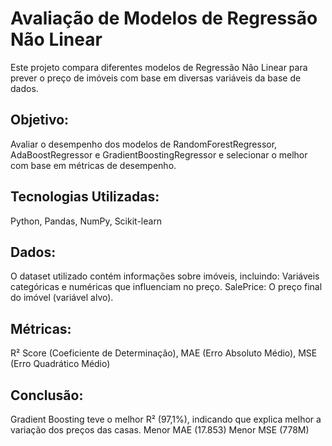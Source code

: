 # Avaliação de Modelos de Regressão Não Linear

Este projeto compara diferentes modelos de Regressão Não Linear para prever o preço de imóveis com base em diversas variáveis da base de dados.

## Objetivo:
Avaliar o desempenho dos modelos de RandomForestRegressor, AdaBoostRegressor e GradientBoostingRegressor e selecionar o melhor com base em métricas de desempenho.

## Tecnologias Utilizadas:
Python, Pandas, NumPy, Scikit-learn

## Dados:
O dataset utilizado contém informações sobre imóveis, incluindo:
Variáveis categóricas e numéricas que influenciam no preço.
SalePrice: O preço final do imóvel (variável alvo).

## Métricas:
R² Score (Coeficiente de Determinação), MAE (Erro Absoluto Médio), MSE (Erro Quadrático Médio)

## Conclusão:
Gradient Boosting teve o melhor R² (97,1%), indicando que explica melhor a variação dos preços das casas.
Menor MAE (17.853)
Menor MSE (778M)
